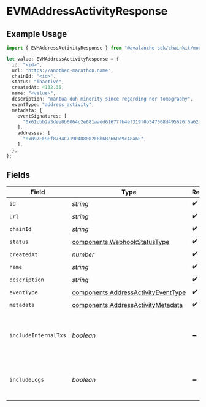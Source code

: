 # EVMAddressActivityResponse

## Example Usage

```typescript
import { EVMAddressActivityResponse } from "@avalanche-sdk/chainkit/models/components";

let value: EVMAddressActivityResponse = {
  id: "<id>",
  url: "https://another-marathon.name",
  chainId: "<id>",
  status: "inactive",
  createdAt: 4132.35,
  name: "<value>",
  description: "mantua duh minority since regarding nor tomography",
  eventType: "address_activity",
  metadata: {
    eventSignatures: [
      "0x61cbb2a3dee0b6064c2e681aadd61677fb4ef319f0b547508d495626f5a62f64",
    ],
    addresses: [
      "0xB97EF9Ef8734C71904D8002F8b6Bc66Dd9c48a6E",
    ],
  },
};
```

## Fields

| Field                                                                                      | Type                                                                                       | Required                                                                                   | Description                                                                                |
| ------------------------------------------------------------------------------------------ | ------------------------------------------------------------------------------------------ | ------------------------------------------------------------------------------------------ | ------------------------------------------------------------------------------------------ |
| `id`                                                                                       | *string*                                                                                   | :heavy_check_mark:                                                                         | N/A                                                                                        |
| `url`                                                                                      | *string*                                                                                   | :heavy_check_mark:                                                                         | N/A                                                                                        |
| `chainId`                                                                                  | *string*                                                                                   | :heavy_check_mark:                                                                         | N/A                                                                                        |
| `status`                                                                                   | [components.WebhookStatusType](../../models/components/webhookstatustype.md)               | :heavy_check_mark:                                                                         | N/A                                                                                        |
| `createdAt`                                                                                | *number*                                                                                   | :heavy_check_mark:                                                                         | N/A                                                                                        |
| `name`                                                                                     | *string*                                                                                   | :heavy_check_mark:                                                                         | N/A                                                                                        |
| `description`                                                                              | *string*                                                                                   | :heavy_check_mark:                                                                         | N/A                                                                                        |
| `eventType`                                                                                | [components.AddressActivityEventType](../../models/components/addressactivityeventtype.md) | :heavy_check_mark:                                                                         | N/A                                                                                        |
| `metadata`                                                                                 | [components.AddressActivityMetadata](../../models/components/addressactivitymetadata.md)   | :heavy_check_mark:                                                                         | N/A                                                                                        |
| `includeInternalTxs`                                                                       | *boolean*                                                                                  | :heavy_minus_sign:                                                                         | Whether to include traces in the webhook payload.                                          |
| `includeLogs`                                                                              | *boolean*                                                                                  | :heavy_minus_sign:                                                                         | Whether to include logs in the webhook payload.                                            |